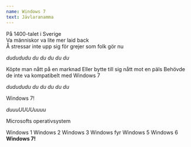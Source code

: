 ```yaml
---
name: Windows 7
text: Jävlaranamma
---
```


På 1400-talet i Sverige  
Va människor va lite mer laid back  
Å stressar inte upp sig för grejer som folk gör nu

_dudududu du du du du du_

Köpte man nått på en marknad
Eller bytte till sig nått mot en päls
Behövde de inte va kompatibelt med Windows 7

_dudududu du du du du du_

Windows 7!

_duuuUUUUuuuu_

Microsofts operativsystem

Windows 1
Windows 2
Windows 3
Windows fyr
Windows 5
Windows 6
**Windows 7!**

